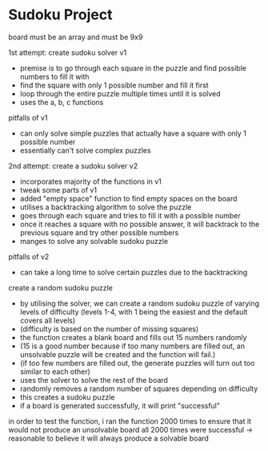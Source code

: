 # Sudoku Project

board must be an array and must be 9x9

1st attempt: create sudoku solver v1
- premise is to go through each square in the puzzle and find possible numbers to fill it with
- find the square with only 1 possible number and fill it first
- loop through the entire puzzle multiple times until it is solved
- uses the a, b, c functions

pitfalls of v1
- can only solve simple puzzles that actually have a square with only 1 possible number
- essentially can't solve complex puzzles


2nd attempt: create a sudoku solver v2
- incorporates majority of the functions in v1
- tweak some parts of v1
- added "empty space" function to find empty spaces on the board
- utilises a backtracking algorithm to solve the puzzle
- goes through each square and tries to fill it with a possible number
- once it reaches a square with no possible answer, it will backtrack to the previous square and try other possible numbers
- manges to solve any solvable sudoku puzzle

pitfalls of v2
- can take a long time to solve certain puzzles due to the backtracking


create a random sudoku puzzle 
- by utilising the solver, we can create a random sudoku puzzle of varying levels of difficulty (levels 1-4, with 1 being the easiest and the default covers all levels)
- (difficulty is based on the number of missing squares)
- the function creates a blank board and fills out 15 numbers randomly 
- (15 is a good number because if too many numbers are filled out, an unsolvable puzzle will be created and the function will fail.)
- (if too few numbers are filled out, the generate puzzles will turn out too similar to each other)
- uses the solver to solve the rest of the board
- randomly removes a random number of squares depending on difficulty
- this creates a sudoku puzzle
- if a board is generated successfully, it will print "successful"

in order to test the function, i ran the function 2000 times to ensure that it would not produce an unsolvable board
all 2000 times were successful -> reasonable to believe it will always produce a solvable board














